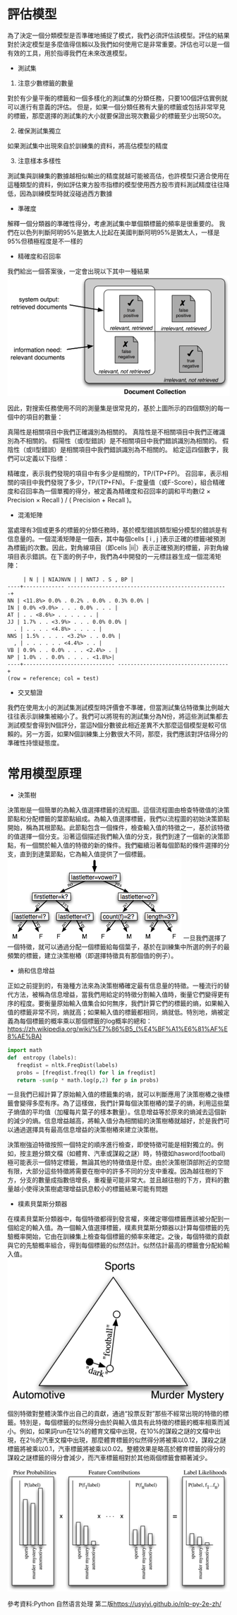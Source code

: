 評估模型
==
為了決定一個分類模型是否準確地捕捉了模式，我們必須評估該模型。評估的結果對於決定模型是多麼值得信賴以及我們如何使用它是非常重要。評估也可以是一個有效的工具，用於指導我們在未來改進模型。

- 測試集
1. 注意少數標籤的數量

對於有少量平衡的標籤和一個多樣化的測試集的分類任務，只要100個評估實例就可以進行有意義的評估。
但是，如果一個分類任務有大量的標籤或包括非常罕見的標籤，那麼選擇的測試集的大小就要保證出現次數最少的標籤至少出現50次。

2. 確保測試集獨立

如果測試集中出現來自於訓練集的資料，將高估模型的精度

3. 注意樣本多樣性

測試集與訓練集的數據越相似輸出的精度就越可能被高估，也許模型只適合使用在這種類型的資料，例如評估東方股市指標的模型使用西方股市資料測試精度往往降低，因為訓練模型時就沒碰過西方數據

- 準確度

解釋一個分類器的準確性得分，考慮測試集中單個類標籤的頻率是很重要的。
我們在以色列判斷阿明95%是猶太人比起在美國判斷阿明95%是猶太人，一樣是95%但積極程度是不一樣的

- 精確度和召回率

我們給出一個答案後，一定會出現以下其中一種結果
![](https://github.com/catxxx591/30/blob/master/img/ABF.jpg?raw=true)

因此，對搜索任務使用不同的測量集是很常見的，基於上圖所示的四個類別的每一個中的項目的數量：

真陽性是相關項目中我們正確識別為相關的。
真陰性是不相關項目中我們正確識別為不相關的。
假陽性（或I型錯誤）是不相關項目中我們錯誤識別為相關的。
假陰性（或II型錯誤）是相關項目中我們錯誤識別為不相關的。
給定這四個數字，我們可以定義以下指標：

精確度，表示我們發現的項目中有多少是相關的，TP/(TP+FP)。
召回率，表示相關的項目中我們發現了多少，TP/(TP+FN)。
F-度量值（或F-Score），組合精確度和召回率為一個單獨的得分，被定義為精確度和召回率的調和平均數(2 × Precision × Recall ) / ( Precision + Recall )。

- 混淆矩陣

當處理有3個或更多的標籤的分類任務時，基於模型錯誤類型細分模型的錯誤是有信息量的。一個混淆矩陣是一個表，其中每個cells [ i , j ]表示正確的標籤i被預測為標籤j的次數。因此，對角線項目（即cells |ii|）表示正確預測的標籤，非對角線項目表示錯誤。在下面的例子中，我們為4中開發的一元標註器生成一個混淆矩陣：

```
     | N | | NIAJNVN | | NNTJ . S , BP | 
----+------------- -------------------------------------------------- -+ 
NN | <11.8%> 0.0% . 0.2% . 0.0% . 0.3% 0.0% | 
IN | 0.0% <9.0%> . . . 0.0% . . . | 
AT | . . <8.6%> . . . . . . | 
JJ | 1.7% . . <3.9%> . . . 0.0% 0.0% | 
  . | . . . . <4.8%> . . . . |
NNS | 1.5% . . . . <3.2%> . . 0.0% | 
  , | . . . . . . <4.4%> . . | 
VB | 0.9% . . 0.0% . . . <2.4%> . | 
NP | 1.0% . . 0.0% . . . . <1.8%>| 
----+----------------------------- -----------------------------------+ 
(row = reference; col = test)
```

- 交叉驗證

我們在使用太小的測試集測試模型時評價會不準確，但當測試集佔特徵集比例越大往往表示訓練集被縮小了。我們可以將現有的測試集分為N份，將這些測試集都去測試模型會得到N個評分，當這N個分數彼此相近差異不大那麼這個模型是較可信賴的。另一方面，如果N個訓練集上分數很大不同，那麼，我們應該對評估得分的準確性持懷疑態度。

常用模型原理
==

- 決策樹

決策樹是一個簡單的為輸入值選擇標籤的流程圖。這個流程圖由檢查特徵值的決策節點和分配標籤的葉節點組成。為輸入值選擇標籤，我們以流程圖的初始決策節點開始，稱為其根節點。此節點包含一個條件，檢查輸入值的特徵之一，基於該特徵的值選擇一個分支。沿著這個描述我們輸入值的分支，我們到達了一個新的決策節點，有一個關於輸入值的特徵的新的條件。我們繼續沿著每個節點的條件選擇的分支，直到到達葉節點，它為輸入值提供了一個標籤。
![](https://github.com/catxxx591/30/blob/master/img/dtree_sample.jpg?raw=true)
一旦我們選擇了一個特徵，就可以通過分配一個標籤給每個葉子，基於在訓練集中所選的例子的最頻繁的標籤，建立決策樹樁（即選擇特徵具有那個值的例子）。

- 熵和信息增益

正如之前提到的，有幾種方法來為決策樹樁確定最有信息量的特徵。一種流行的替代方法，被稱為信息增益，當我們用給定的特徵分割輸入值時，衡量它們變得更有序的程度。要衡量原始輸入值集合如何無序，我們計算它們的標籤的熵，如果輸入值的標籤非常不同，熵就高；如果輸入值的標籤都相同，熵就低。特別地，熵被定義為每個標籤的概率乘以那個標籤的log概率的總和：<https://zh.wikipedia.org/wiki/%E7%86%B5_(%E4%BF%A1%E6%81%AF%E8%AE%BA)>
```python
import math
def  entropy (labels): 
   freqdist = nltk.FreqDist(labels) 
   probs = [freqdist.freq(l) for l in freqdist] 
   return -sum(p * math.log(p,2) for p in probs)
```

一旦我們已經計算了原始輸入值的標籤集的墒，就可以判斷應用了決策樹樁之後標籤會變得多麼有序。為了這樣做，我們計算每個決策樹樁的葉子的熵，利用這些葉子熵值的平均值（加權每片葉子的樣本數量）。信息增益等於原來的熵減去這個新的減少的熵。信息增益越高，將輸入值分為相關組的決策樹樁就越好，於是我們可以通過選擇具有最高信息增益的決策樹樁來建立決策樹。

決策樹強迫特徵按照一個特定的順序進行檢查，即使特徵可能是相對獨立的。例如，按主題分類文檔（如體育、汽車或謀殺之謎）時，特徵如hasword(football)極可能表示一個特定標籤，無論其他的特徵值是什麼。由於決策樹頂部附近的空間有限，大部分這些特徵將需要在樹中的許多不同的分支中重複。因為越往樹的下方，分支的數量成指數倍增長，重複量可能非常大。並且越往樹的下方，資料的數量越小使得決策樹處理增益訊息較小的標籤結果可能有問題

- 樸素貝葉斯分類器

在樸素貝葉斯分類器中，每個特徵都得到發言權，來確定哪個標籤應該被分配到一個給定的輸入值。為一個輸入值選擇標籤，樸素貝葉斯分類器以計算每個標籤的先驗概率開始，它由在訓練集上檢查每個標籤的頻率來確定。之後，每個特徵的貢獻與它的先驗概率組合，得到每個標籤的似然估計。似然估計最高的標籤會分配給輸入值。
![](https://github.com/catxxx591/30/blob/master/img/bay.jpg?raw=true)

個別特徵對整體決策作出自己的貢獻，通過“投票反對”那些不經常出現的特徵的標籤。特別是，每個標籤的似然得分由於與輸入值具有此特徵的標籤的概率相乘而減小。例如，如果詞run在12%的體育文檔中出現，在10%的謀殺之謎的文檔中出現，在2％的汽車文檔中出現，那麼體育標籤的似然得分將被乘以0.12，謀殺之謎標籤將被乘以0.1，汽車標籤將被乘以0.02。整體效果是略高於體育標籤的得分的謀殺之謎標籤的得分會減少，而汽車標籤相對於其他兩個標籤會顯著減少。

![](https://github.com/catxxx591/30/blob/master/img/BayP.jpg?raw=true)


參考資料:Python 自然语言处理 第二版<https://usyiyi.github.io/nlp-py-2e-zh/>
